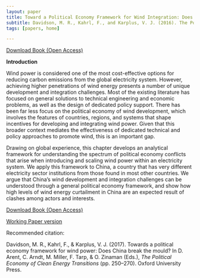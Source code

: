 ```yaml
---
layout: paper
title: Toward a Political Economy Framework for Wind Integration: Does China Break the Mould?
subtitle: Davidson, M. R., Kahrl, F., and Karplus, V. J. (2016). The Political Economy of Clean Energy Transitions.
tags: [papers, home]

---
```


[Download Book (Open Access)](https://www.wider.unu.edu/publication/political-economy-clean-energy-transitions-0)

**Introduction**

Wind power is considered one of the most cost-effective options for reducing carbon emissions from the global electricity system. However, achieving higher penetrations of wind energy presents a number of unique development and integration challenges. Most of the existing literature has focused on general solutions to technical engineering and economic problems, as well as the design of dedicated policy support. There has been far less focus on the political economy of wind development, which involves the features of countries, regions, and systems that shape incentives for developing and integrating wind power. Given that this broader context mediates the effectiveness of dedicated technical and policy approaches to promote wind, this is an important gap.

Drawing on global experience, this chapter develops an analytical framework for understanding the spectrum of political economy conflicts that arise when introducing and scaling wind power within an electricity system. We apply this framework to China, a country that has very different electricity sector institutions from those found in most other countries. We argue that China’s wind development and integration challenges can be understood through a general political economy framework, and show how high levels of wind energy curtailment in China are an expected result of clashes among actors and interests.


[Download Book (Open Access)](https://www.wider.unu.edu/publication/political-economy-clean-energy-transitions-0)

[Working Paper version](/2016-04-01-political-economy-framework-wind-china/)

Recommended citation:

Davidson, M. R., Kahrl, F., & Karplus, V. J. (2017). Towards a political economy framework for wind power: Does China break the mould? In D. Arent, C. Arndt, M. Miller, F. Tarp, & O. Zinaman (Eds.), _The Political Economy of Clean Energy Transitions_ (pp. 250–270). Oxford University Press.
